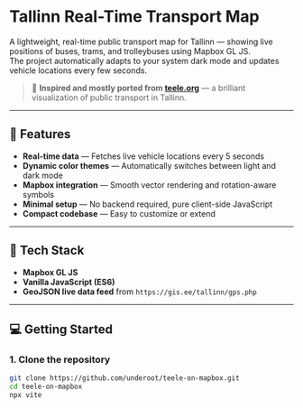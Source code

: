 # Tallinn Real-Time Transport Map

A lightweight, real-time public transport map for Tallinn — showing live positions of buses, trams, and trolleybuses using Mapbox GL JS.  
The project automatically adapts to your system dark mode and updates vehicle locations every few seconds.

> 🚌 **Inspired and mostly ported from [teele.org](https://teele.org)** — a brilliant visualization of public transport in Tallinn.

---

## 🚀 Features

- **Real-time data** — Fetches live vehicle locations every 5 seconds  
- **Dynamic color themes** — Automatically switches between light and dark mode  
- **Mapbox integration** — Smooth vector rendering and rotation-aware symbols  
- **Minimal setup** — No backend required, pure client-side JavaScript  
- **Compact codebase** — Easy to customize or extend

---

## 🧩 Tech Stack

- **Mapbox GL JS**
- **Vanilla JavaScript (ES6)**
- **GeoJSON live data feed** from `https://gis.ee/tallinn/gps.php`

---

## 💻 Getting Started

### 1. Clone the repository
```bash
git clone https://github.com/underoot/teele-on-mapbox.git
cd teele-on-mapbox
npx vite
```
